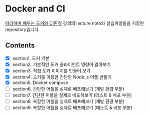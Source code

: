 # Docker and CI
[따라하며 배우는 도커와 CI환경](https://www.inflearn.com/course/%EB%94%B0%EB%9D%BC%ED%95%98%EB%A9%B0-%EB%B0%B0%EC%9A%B0%EB%8A%94-%EB%8F%84%EC%BB%A4-ci/dashboard) 강의의 lecture note와 실습파일들을 저장한 repository입니다.  
## Contents
- [x] section1. 도커 기본  
- [x] section2. 기본적인 도커 클라이언트 명령어 알아보기  
- [x] section3. 직접 도커 이미지를 만들어 보기  
- [x] section4. 도커를 이용한 간단한 Node.js 어플 만들기  
- [x] section5. Docker compose  
- [ ] section6. 간단한 어플을 실제로 배포해보기 (개발 환경 부분)  
- [ ] section7. 간단한 어플을 실제로 배포해보기 (테스트 & 배포 부분)  
- [ ] section8. 복잡한 어플을 실제로 배포해보기 (개발 환경 부분)  
- [ ] section9. 복잡한 어플을 실제로 배포해보기 (테스트 & 배포 부분)  
